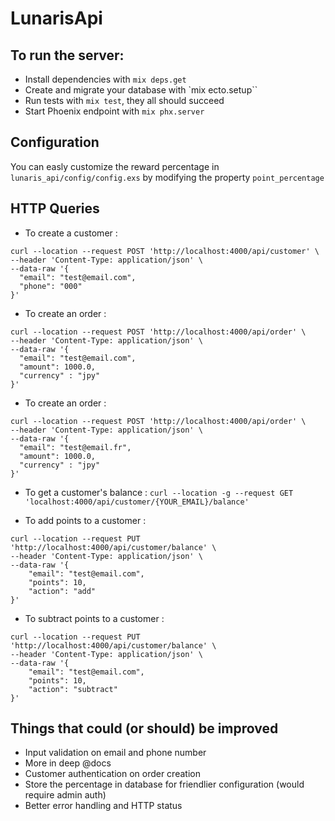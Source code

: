 # LunarisApi

## To run the server:

- Install dependencies with `mix deps.get`
- Create and migrate your database with `mix ecto.setup``
- Run tests with `mix test`, they all should succeed
- Start Phoenix endpoint with `mix phx.server`

## Configuration

You can easly customize the reward percentage in `lunaris_api/config/config.exs` by modifying the property `point_percentage`

## HTTP Queries

- To create a customer :

```
curl --location --request POST 'http://localhost:4000/api/customer' \
--header 'Content-Type: application/json' \
--data-raw '{
  "email": "test@email.com",
  "phone": "000"
}'
```

- To create an order :

```
curl --location --request POST 'http://localhost:4000/api/order' \
--header 'Content-Type: application/json' \
--data-raw '{
  "email": "test@email.com",
  "amount": 1000.0,
  "currency" : "jpy"
}'
```

- To create an order :

```
curl --location --request POST 'http://localhost:4000/api/order' \
--header 'Content-Type: application/json' \
--data-raw '{
  "email": "test@email.fr",
  "amount": 1000.0,
  "currency" : "jpy"
}'
```

- To get a customer's balance :
  `curl --location -g --request GET 'localhost:4000/api/customer/{YOUR_EMAIL}/balance'`

- To add points to a customer :

```
curl --location --request PUT 'http://localhost:4000/api/customer/balance' \
--header 'Content-Type: application/json' \
--data-raw '{
    "email": "test@email.com",
    "points": 10,
    "action": "add"
}'
```

- To subtract points to a customer :

```
curl --location --request PUT 'http://localhost:4000/api/customer/balance' \
--header 'Content-Type: application/json' \
--data-raw '{
    "email": "test@email.com",
    "points": 10,
    "action": "subtract"
}'
```

## Things that could (or should) be improved

- Input validation on email and phone number
- More in deep @docs
- Customer authentication on order creation
- Store the percentage in database for friendlier configuration (would require admin auth)
- Better error handling and HTTP status
